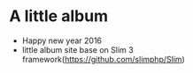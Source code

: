 # A little album

+ Happy new year 2016
+ little album site base on Slim 3 framework(https://github.com/slimphp/Slim)
